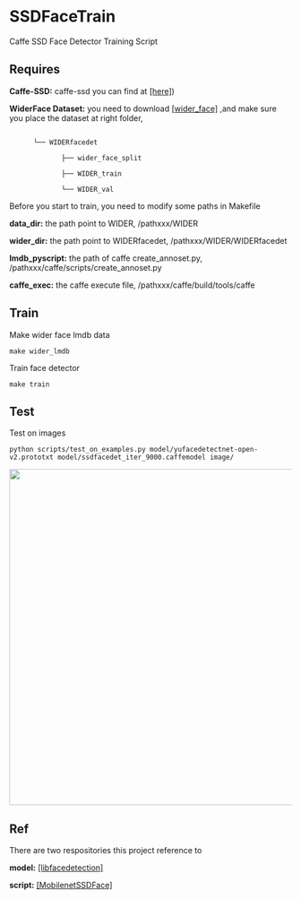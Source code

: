 # SSDFaceTrain
 Caffe SSD Face Detector Training Script

## Requires

 **Caffe-SSD:** caffe-ssd you can find at [[here]](https://github.com/weiliu89/caffe))
 
 **WiderFace Dataset:** you need to download [[wider_face]](http://mmlab.ie.cuhk.edu.hk/projects/WIDERFace/WiderFace_Results.html) ,and make sure you place the dataset at right folder,
 
 ```├── WIDER
 
       └── WIDERfacedet
       
              ├── wider_face_split
              
              ├── WIDER_train
              
              └── WIDER_val     
 ```
                     
 Before you start to train, you need to modify some paths in Makefile
 
 **data_dir:** the path point to WIDER, /pathxxx/WIDER
 
 **wider_dir:** the path point to WIDERfacedet, /pathxxx/WIDER/WIDERfacedet
 
 **lmdb_pyscript:** the path of caffe create_annoset.py, /pathxxx/caffe/scripts/create_annoset.py
 
 **caffe_exec:** the caffe execute file, /pathxxx/caffe/build/tools/caffe
 
 ## Train
 
 Make wider face lmdb data
 ```
 make wider_lmdb
 ```
 
 Train face detector
 ```
 make train
 ```
 
 ## Test
 
 Test on images 
 
 ```
 python scripts/test_on_examples.py model/yufacedetectnet-open-v2.prototxt model/ssdfacedet_iter_9000.caffemodel image/
 ```
 
 <p align="center">
    <img src="result.png" width="600"\>
 </p>
 
 ## Ref
 
 There are two respositories this project reference to
 
 **model:** [[libfacedetection]](https://github.com/ShiqiYu/libfacedetection)
 
 **script:** [[MobilenetSSDFace]](https://github.com/BeloborodovDS/MobilenetSSDFace)
 
 
 
